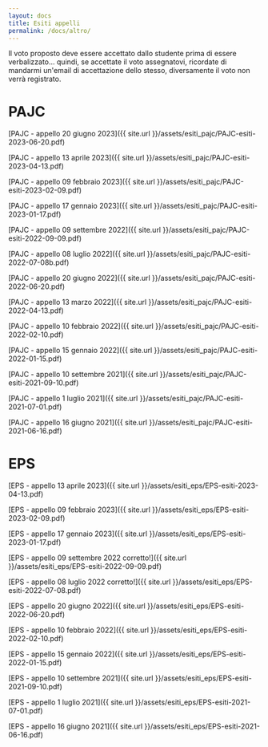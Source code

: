 ```yaml
---
layout: docs
title: Esiti appelli
permalink: /docs/altro/
---
```


<div class="note warning">
  <p>Il voto proposto deve essere accettato dallo studente prima di essere verbalizzato... quindi, se accettate il voto assegnatovi, ricordate di mandarmi un'email di accettazione dello stesso, diversamente il voto non verrà registrato.</p>
</div>

# PAJC
[PAJC - appello 20 giugno 2023]({{ site.url }}/assets/esiti_pajc/PAJC-esiti-2023-06-20.pdf)

[PAJC - appello 13 aprile 2023]({{ site.url }}/assets/esiti_pajc/PAJC-esiti-2023-04-13.pdf)

[PAJC - appello 09 febbraio 2023]({{ site.url }}/assets/esiti_pajc/PAJC-esiti-2023-02-09.pdf)

[PAJC - appello 17 gennaio 2023]({{ site.url }}/assets/esiti_pajc/PAJC-esiti-2023-01-17.pdf)

[PAJC - appello 09 settembre 2022]({{ site.url }}/assets/esiti_pajc/PAJC-esiti-2022-09-09.pdf)

[PAJC - appello 08 luglio 2022]({{ site.url }}/assets/esiti_pajc/PAJC-esiti-2022-07-08b.pdf)

[PAJC - appello 20 giugno 2022]({{ site.url }}/assets/esiti_pajc/PAJC-esiti-2022-06-20.pdf)

[PAJC - appello 13 marzo 2022]({{ site.url }}/assets/esiti_pajc/PAJC-esiti-2022-04-13.pdf)

[PAJC - appello 10 febbraio 2022]({{ site.url }}/assets/esiti_pajc/PAJC-esiti-2022-02-10.pdf)

[PAJC - appello 15 gennaio 2022]({{ site.url }}/assets/esiti_pajc/PAJC-esiti-2022-01-15.pdf)

[PAJC - appello 10 settembre 2021]({{ site.url }}/assets/esiti_pajc/PAJC-esiti-2021-09-10.pdf)

[PAJC - appello 1 luglio 2021]({{ site.url }}/assets/esiti_pajc/PAJC-esiti-2021-07-01.pdf)

[PAJC - appello 16 giugno 2021]({{ site.url }}/assets/esiti_pajc/PAJC-esiti-2021-06-16.pdf)


# EPS
[EPS - appello 13 aprile 2023]({{ site.url }}/assets/esiti_eps/EPS-esiti-2023-04-13.pdf)

[EPS - appello 09 febbraio 2023]({{ site.url }}/assets/esiti_eps/EPS-esiti-2023-02-09.pdf)

[EPS - appello 17 gennaio 2023]({{ site.url }}/assets/esiti_eps/EPS-esiti-2023-01-17.pdf)

[EPS - appello 09 settembre 2022 corretto!]({{ site.url }}/assets/esiti_eps/EPS-esiti-2022-09-09.pdf)

[EPS - appello 08 luglio 2022 corretto!]({{ site.url }}/assets/esiti_eps/EPS-esiti-2022-07-08.pdf)

[EPS - appello 20 giugno 2022]({{ site.url }}/assets/esiti_eps/EPS-esiti-2022-06-20.pdf)

[EPS - appello 10 febbraio 2022]({{ site.url }}/assets/esiti_eps/EPS-esiti-2022-02-10.pdf)

[EPS - appello 15 gennaio 2022]({{ site.url }}/assets/esiti_eps/EPS-esiti-2022-01-15.pdf)

[EPS - appello 10 settembre 2021]({{ site.url }}/assets/esiti_eps/EPS-esiti-2021-09-10.pdf)

[EPS - appello 1 luglio 2021]({{ site.url }}/assets/esiti_eps/EPS-esiti-2021-07-01.pdf)

[EPS - appello 16 giugno 2021]({{ site.url }}/assets/esiti_eps/EPS-esiti-2021-06-16.pdf)
